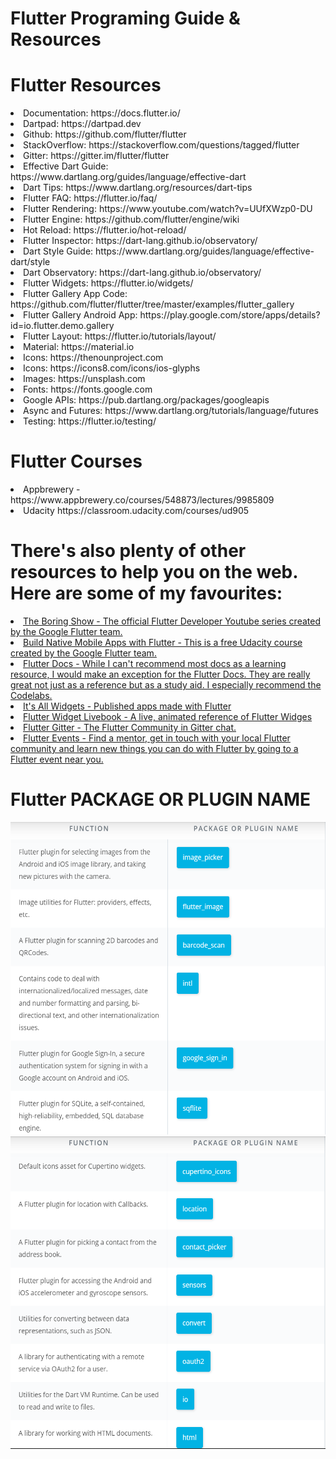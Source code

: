 # Flutter Programing Guide & Resources

# Flutter Resources

<li> Documentation: https://docs.flutter.io/ </li>
<li> Dartpad: https://dartpad.dev </li>
<li> Github: https://github.com/flutter/flutter
<li> StackOverflow: https://stackoverflow.com/questions/tagged/flutter
<li> Gitter: https://gitter.im/flutter/flutter
<li> Effective Dart Guide: https://www.dartlang.org/guides/language/effective-dart
<li> Dart Tips: https://www.dartlang.org/resources/dart-tips
<li> Flutter FAQ: https://flutter.io/faq/
<li> Flutter Rendering: https://www.youtube.com/watch?v=UUfXWzp0-DU
<li> Flutter Engine: https://github.com/flutter/engine/wiki
<li> Hot Reload: https://flutter.io/hot-reload/
<li> Flutter Inspector: https://dart-lang.github.io/observatory/
<li> Dart Style Guide: https://www.dartlang.org/guides/language/effective-dart/style
<li> Dart Observatory: https://dart-lang.github.io/observatory/
<li> Flutter Widgets: https://flutter.io/widgets/
<li> Flutter Gallery App Code: https://github.com/flutter/flutter/tree/master/examples/flutter_gallery
<li> Flutter Gallery Android App: https://play.google.com/store/apps/details?id=io.flutter.demo.gallery
<li> Flutter Layout: https://flutter.io/tutorials/layout/
<li> Material: https://material.io
<li> Icons: https://thenounproject.com
<li> Icons: https://icons8.com/icons/ios-glyphs
<li> Images: https://unsplash.com
<li> Fonts: https://fonts.google.com
<li> Google APIs: https://pub.dartlang.org/packages/googleapis
<li> Async and Futures: https://www.dartlang.org/tutorials/language/futures
<li> Testing: https://flutter.io/testing/</li>

  # Flutter Courses
  
<li> Appbrewery - https://www.appbrewery.co/courses/548873/lectures/9985809
<li> Udacity https://classroom.udacity.com/courses/ud905 </li>

 # There's also plenty of other resources to help you on the web. Here are some of my favourites:

 <li> <a href="https://www.youtube.com/watch?v=yr8F2S3Amas&list=PLOU2XLYxmsIK0r_D-zWcmJ1plIcDNnRkK&index=1">The Boring Show - The official Flutter Developer Youtube series created by the Google Flutter team.</a>
 
 <li> <a href="https://www.udacity.com/course/build-native-mobile-apps-with-flutter--ud905">Build Native Mobile Apps with Flutter - This is a free Udacity course created by the Google Flutter team.</a>

 <li> <a href="https://flutter.dev/docs/codelabs">Flutter Docs - While I can't recommend most docs as a learning resource, I would make an exception for the Flutter Docs. They are really great not just as a reference but as a study aid. I especially recommend the Codelabs.</a>

 <li> <a href="https://itsallwidgets.com/">It's All Widgets - Published apps made with Flutter</a>

 <li> <a href="https://flutter-widget.live/basics/introduction">Flutter Widget Livebook - A live, animated reference of Flutter Widges</a>

 <li> <a href="https://gitter.im/flutter/flutter">Flutter Gitter - The Flutter Community in Gitter chat.</a>

 <li> <a href="https://flutterevents.com/">Flutter Events - Find a mentor, get in touch with your local Flutter community and learn new things you can do with Flutter by going to a Flutter event near you.</a>
</li>
<a href=""></a>


# Flutter PACKAGE OR PLUGIN NAME

<img src="screens-demo/plugin1.png" width="700" height="500">
<img src="screens-demo/plugin2.png" width="700" height="500">
